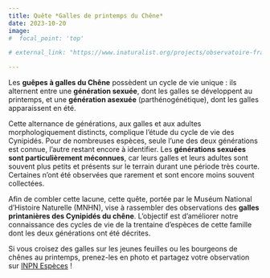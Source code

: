 ```yaml
---
title: Quête *Galles de printemps du Chêne*
date: 2023-10-20
image: 
#  focal_point: 'top'

# external_link: "https://www.inaturalist.org/projects/observatoire-francophone-des-galles"

---
```

Les **guêpes à galles du Chêne** possèdent un cycle de vie unique : ils alternent entre une **génération sexuée**, dont les galles se développent au printemps, et une **génération asexuée** (parthénogénétique), dont les galles apparaissent en été.

Cette alternance de générations, aux galles et aux adultes morphologiquement distincts, complique l’étude du cycle de vie des Cynipidés. Pour de nombreuses espèces, seule l’une des deux générations est connue, l’autre restant encore à identifier. Les **générations sexuées sont particulièrement méconnues**, car leurs galles et leurs adultes sont souvent plus petits et présents sur le terrain durant une période très courte. Certaines n’ont été observées que rarement et sont encore moins souvent collectées.

Afin de combler cette lacune, cette quête, portée par le Muséum National d’Histoire Naturelle (MNHN), vise à rassembler des observations des **galles printanières des Cynipidés du chêne**. L’objectif est d’améliorer notre connaissance des cycles de vie de la trentaine d’espèces de cette famille dont les deux générations ont été décrites.

Si vous croisez des galles sur les jeunes feuilles ou les bourgeons de chênes au printemps, prenez-les en photo et partagez votre observation sur [INPN Espèces](https://inpn.mnhn.fr/accueil/participer/inpn-especes) !

<!--more-->

